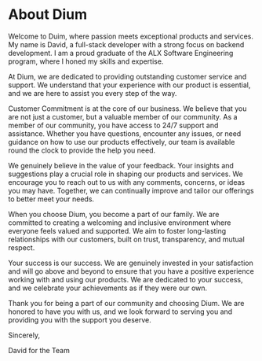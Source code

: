 # About Dium


Welcome to Duim, where passion meets exceptional products and services. My name is David, a full-stack developer with a strong focus on backend development. I am a proud graduate of the ALX Software Engineering program, where I honed my skills and expertise.

At Dium, we are dedicated to providing outstanding customer service and support. We understand that your experience with our product is essential, and we are here to assist you every step of the way.

Customer Commitment is at the core of our business. We believe that you are not just a customer, but a valuable member of our community. As a member of our community, you have access to 24/7 support and assistance. Whether you have questions, encounter any issues, or need guidance on how to use our products effectively, our team is available round the clock to provide the help you need.

We genuinely believe in the value of your feedback. Your insights and suggestions play a crucial role in shaping our products and services. We encourage you to reach out to us with any comments, concerns, or ideas you may have. Together, we can continually improve and tailor our offerings to better meet your needs.

When you choose Dium, you become a part of our family. We are committed to creating a welcoming and inclusive environment where everyone feels valued and supported. We aim to foster long-lasting relationships with our customers, built on trust, transparency, and mutual respect.

Your success is our success. We are genuinely invested in your satisfaction and will go above and beyond to ensure that you have a positive experience working with and using our products. We are dedicated to your success, and we celebrate your achievements as if they were our own.

Thank you for being a part of our community and choosing Dium. We are honored to have you with us, and we look forward to serving you and providing you with the support you deserve.

Sincerely,

David for the  Team

